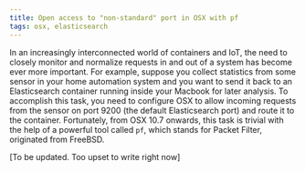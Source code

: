 ```yaml
---
title: Open access to "non-standard" port in OSX with pf
tags: osx, elasticsearch
---
```


In an increasingly interconnected world of containers and IoT, the need to closely monitor and normalize requests in and out of a system
has become ever more important. For example, suppose you collect statistics from some sensor in your home automation system and you want to send it back to
an Elasticsearch container running inside your Macbook for later analysis. To accomplish this task, you need to configure OSX to
allow incoming requests from the sensor on port 9200 (the default Elasticsearch port) and route it to the container. Fortunately, from OSX 10.7 onwards,
this task is trivial with the help of a powerful tool called `pf`, which stands for Packet Filter, originated from FreeBSD.

[To be updated. Too upset to write right now]

